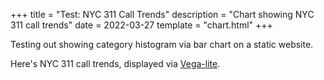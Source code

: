 +++
title = "Test: NYC 311 Call Trends"
description = "Chart showing NYC 311 call trends"
date = 2022-03-27
template = "chart.html"
+++

Testing out showing category histogram via bar chart on a static website.

Here's NYC 311 call trends, displayed via [Vega-lite](https://vega.github.io/vega-lite/).

